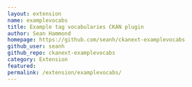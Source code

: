 ```yaml
---
layout: extension
name: examplevocabs
title: Example tag vocabularies CKAN plugin
author: Sean Hammond
homepage: https://github.com/seanh/ckanext-examplevocabs
github_user: seanh
github_repo: ckanext-examplevocabs
category: Extension
featured: 
permalink: /extension/examplevocabs/
---
```



<Error getting README>
